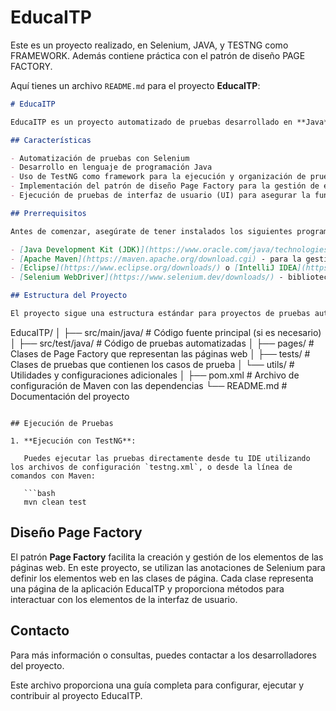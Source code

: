 # EducaITP

Este es un proyecto realizado, en Selenium, JAVA, y TESTNG como FRAMEWORK. Además contiene práctica con el patrón de diseño PAGE FACTORY.

Aquí tienes un archivo `README.md` para el proyecto **EducaITP**:

```markdown
# EducaITP

EducaITP es un proyecto automatizado de pruebas desarrollado en **Java**, utilizando **Selenium** como herramienta de automatización de pruebas y **TestNG** como framework de pruebas. El proyecto sigue el patrón de diseño **Page Factory** para una mejor organización y mantenimiento del código.

## Características

- Automatización de pruebas con Selenium
- Desarrollo en lenguaje de programación Java
- Uso de TestNG como framework para la ejecución y organización de pruebas
- Implementación del patrón de diseño Page Factory para la gestión de elementos web
- Ejecución de pruebas de interfaz de usuario (UI) para asegurar la funcionalidad y usabilidad de la aplicación EducaITP

## Prerrequisitos

Antes de comenzar, asegúrate de tener instalados los siguientes programas y herramientas:

- [Java Development Kit (JDK)](https://www.oracle.com/java/technologies/javase-downloads.html) - versión 8 o superior
- [Apache Maven](https://maven.apache.org/download.cgi) - para la gestión de dependencias y ejecución de pruebas
- [Eclipse](https://www.eclipse.org/downloads/) o [IntelliJ IDEA](https://www.jetbrains.com/idea/download/) - IDEs recomendados para desarrollar en Java
- [Selenium WebDriver](https://www.selenium.dev/downloads/) - biblioteca de automatización de navegadores

## Estructura del Proyecto

El proyecto sigue una estructura estándar para proyectos de pruebas automatizadas:

```
EducaITP/
│
├── src/main/java/              # Código fuente principal (si es necesario)
│
├── src/test/java/              # Código de pruebas automatizadas
│   ├── pages/                  # Clases de Page Factory que representan las páginas web
│   ├── tests/                  # Clases de pruebas que contienen los casos de prueba
│   └── utils/                  # Utilidades y configuraciones adicionales
│
├── pom.xml                     # Archivo de configuración de Maven con las dependencias
└── README.md                   # Documentación del proyecto
```

## Ejecución de Pruebas

1. **Ejecución con TestNG**:

   Puedes ejecutar las pruebas directamente desde tu IDE utilizando los archivos de configuración `testng.xml`, o desde la línea de comandos con Maven:

   ```bash
   mvn clean test
   ```

## Diseño Page Factory

El patrón **Page Factory** facilita la creación y gestión de los elementos de las páginas web. En este proyecto, se utilizan las anotaciones de Selenium para definir los elementos web en las clases de página. Cada clase representa una página de la aplicación EducaITP y proporciona métodos para interactuar con los elementos de la interfaz de usuario.

## Contacto

Para más información o consultas, puedes contactar a los desarrolladores del proyecto.

Este archivo proporciona una guía completa para configurar, ejecutar y contribuir al proyecto EducaITP.
